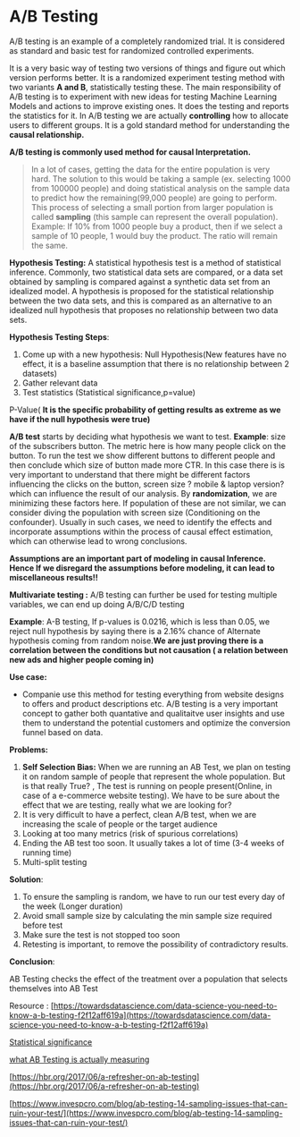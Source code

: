 # A/B Testing

A/B testing is an example of a completely randomized trial. It is considered as standard and basic test for randomized controlled experiments.

It is a very basic way of testing two versions of things and figure out which version performs better. It is a randomized experiment testing method with two variants **A and B**, statistically testing these. The main responsibility of A/B testing is to experiment with new ideas for testing Machine Learning Models and actions to improve existing ones. It does the testing and reports the statistics for it. In A/B testing we are actually **controlling** how to allocate users to different groups. It is a gold standard method for understanding the **causal relationship.**

**A/B testing is commonly used method for causal Interpretation.**

> In a lot of cases, getting the data for the entire population is very hard. The solution to this would be taking a sample \(ex. selecting 1000 from 100000 people\) and doing statistical analysis on the sample data to predict how the remaining\(99,000 people\) are going to perform. This process of selecting a small portion from larger population is called **sampling** \(this sample can represent the overall population\). Example: If 10% from 1000 people buy a product, then if we select a sample of 10 people, 1 would buy the product. The ratio will remain the same.

**Hypothesis Testing:** A statistical hypothesis test is a method of statistical inference. Commonly, two statistical data sets are compared, or a data set obtained by sampling is compared against a synthetic data set from an idealized model. A hypothesis is proposed for the statistical relationship between the two data sets, and this is compared as an alternative to an idealized null hypothesis that proposes no relationship between two data sets.

**Hypothesis Testing Steps**:

1. Come up with a new hypothesis: Null Hypothesis\(New features have no effect, it is a baseline assumption that there is no relationship between 2 datasets\)
2. Gather relevant data 
3. Test statistics \(Statistical significance,p=value\)

P-Value\( **It is the specific probability of getting results as extreme as we have if the null hypothesis were true\)**

**A/B test** starts by deciding what hypothesis we want to test. **Example**: size of the subscribers button. The metric here is how many people click on the button. To run the test we show different buttons to different people and then conclude which size of button made more CTR. In this case there is is very important to understand that there might be different factors influencing the clicks on the button, screen size ? mobile & laptop version? which can influence the result of our analysis. By **randomization**, we are minimizing these factors here. If population of these are not similar, we can consider diving the population with screen size \(Conditioning on the confounder\). Usually in such cases, we need to identify the effects and incorporate assumptions within the process of causal effect estimation, which can otherwise lead to wrong conclusions.

**Assumptions are an important part of modeling in causal Inference. Hence If we disregard the assumptions before modeling, it can lead to miscellaneous results!!**

**Multivariate testing :** A/B testing can further be used for testing multiple variables, we can end up doing A/B/C/D testing

**Example**: A-B testing, If p-values is 0.0216, which is less than 0.05, we reject null hypothesis by saying there is a 2.16% chance of Alternate hypothesis coming from random noise.**We are just proving there is a correlation between the conditions but not causation \( a relation between new ads and higher people coming in\)**

**Use case:**

* Companie use this method for testing everything from website designs to offers and product descriptions etc.  A/B testing is a very important concept to gather both quantative and qualitaitve user insights and use them to understand the potential customers and optimize the conversion funnel based on data. 

**Problems:**

1. **Self Selection Bias:** When we are running an AB Test, we plan on testing it on random sample of people that represent the whole population. But is that really True? , The test is running on people present\(Online, in case of a e-commerce website testing\). We have to be sure about the effect that  we are testing, really what we are looking for?
2. It is very difficult to have a perfect, clean A/B test, when we are increasing the scale of people or the target audience
3. Looking at too many metrics \(risk of spurious correlations\)
4. Ending the AB test too soon. It usually takes a lot of time \(3-4 weeks of running time\)
5. Multi-split testing

**Solution**:

1. To ensure the sampling is random, we have to run our test every day of the week \(Longer duration\)
2. Avoid small sample size by calculating the min sample size required before test
3. Make sure the test is not stopped too soon  
4. Retesting is important, to remove the possibility of contradictory results.

**Conclusion**:

AB Testing checks the effect of the treatment over a population that selects themselves into AB Test









Resource : [https://towardsdatascience.com/data-science-you-need-to-know-a-b-testing-f2f12aff619a](https://towardsdatascience.com/data-science-you-need-to-know-a-b-testing-f2f12aff619a)

[Statistical significance](https://towardsdatascience.com/statistical-significance-hypothesis-testing-the-normal-curve-and-p-values-93274fa32687)

[what AB Testing is actually measuring](https://medium.com/@akelleh/what-do-ab-tests-actually-measure-e89ebd63a73e)

[https://hbr.org/2017/06/a-refresher-on-ab-testing](https://hbr.org/2017/06/a-refresher-on-ab-testing)

[https://www.invespcro.com/blog/ab-testing-14-sampling-issues-that-can-ruin-your-test/](https://www.invespcro.com/blog/ab-testing-14-sampling-issues-that-can-ruin-your-test/)

